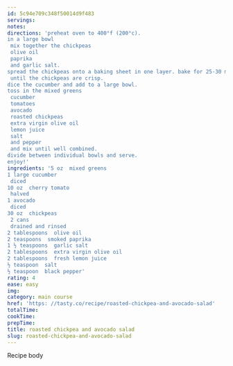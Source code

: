 ```yaml
---
id: 5c94e709c348f50014d9f483
servings:
notes:
directions: 'preheat oven to 400°f (200°c).
in a large bowl
 mix together the chickpeas
 olive oil
 paprika
 and garlic salt.
spread the chickpeas onto a baking sheet in one layer. bake for 25-30 minutes
 until the chickpeas are crisp.
dice the cucumber and add to a large bowl.
toss in the mixed greens
 cucumber
 tomatoes
 avocado
 roasted chickpeas
 extra virgin olive oil
 lemon juice
 salt
 and pepper
 and mix until well combined.
divide between individual bowls and serve.
enjoy!'
ingredients: '5 oz  mixed greens
1 large cucumber
 diced
10 oz  cherry tomato
 halved
1 avocado
 diced
30 oz  chickpeas
 2 cans
 drained and rinsed
2 tablespoons  olive oil
2 teaspoons  smoked paprika
1 ½ teaspoons  garlic salt
2 tablespoons  extra virgin olive oil
2 tablespoons  fresh lemon juice
½ teaspoon  salt
½ teaspoon  black pepper'
rating: 4
ease: easy
img:
category: main course
href: 'https: //tasty.co/recipe/roasted-chickpea-and-avocado-salad'
totalTime:
cookTime:
prepTime:
title: roasted chickpea and avocado salad
slug: roasted-chickpea-and-avocado-salad
---
```

Recipe body